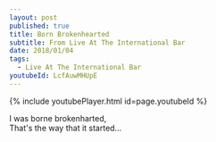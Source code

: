 ```yaml
---
layout: post
published: true
title: Born Brokenhearted
subtitle: From Live At The International Bar
date: 2018/01/04
tags:
  - Live At The International Bar
youtubeId: LcfAuwMHUpE
---
```


{% include youtubePlayer.html id=page.youtubeId %}

I was borne brokenharted,  
That's the way that it started…
